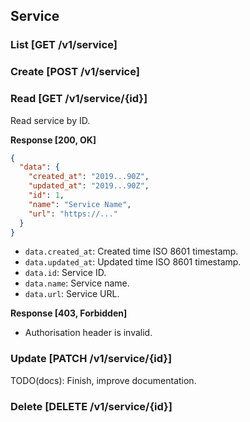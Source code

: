 ## Service

### List [GET /v1/service]

### Create [POST /v1/service]

### Read [GET /v1/service/{id}]

Read service by ID.

**Response [200, OK]**

```json
{
  "data": {
    "created_at": "2019...90Z",
    "updated_at": "2019...90Z",
    "id": 1,
    "name": "Service Name",
    "url": "https://..."
  }
}
```

- `data.created_at`: Created time ISO 8601 timestamp.
- `data.updated_at`: Updated time ISO 8601 timestamp.
- `data.id`: Service ID.
- `data.name`: Service name.
- `data.url`: Service URL.

**Response [403, Forbidden]**

- Authorisation header is invalid.

### Update [PATCH /v1/service/{id}]

TODO(docs): Finish, improve documentation.

### Delete [DELETE /v1/service/{id}]
